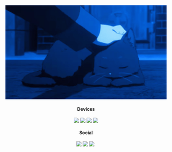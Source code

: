 <div align="center">
  <img src="kitty.gif" alt="kitty" width="600"/>
</div>

<h4 align=center>Devices</h4>
<p align=center>
<a href="https://www.mi.com/global/product/redmi-note-13-pro/"><img src="https://img.shields.io/badge/Redmi%20Note%2013%20Pro-ff6700?style=flat-square&logo=xiaomi&logoColor=FFFFFF"></a>
<a href="https://www.mi.com/ru/miui"><img src="https://img.shields.io/badge/MIUI-fccf03?style=flat-square&logo=Android&logoColor=ffffff"></a>
<a href="https://ru.m.wikipedia.org/wiki/Redmi_9C"><img src="https://img.shields.io/badge/Redmi%209C%20NFC-ff6700?style=flat-square&logo=xiaomi&logoColor=FFFFFF"></a>
<a href="https://github.com/LineageOS"><img src="https://img.shields.io/badge/LineageOS-fccf03?style=flat-square&logo=lineageos&logoColor=ffffff"></a>

<h4 align=center>Social</h4>
<p align=center>
<a href="https://t.me/Itz_Tensh1"><img src="https://img.shields.io/badge/Telegram-2CA5E0?style=flat-square&logo=telegram&logoColor=ffffff"></a>
<a href="mailto:yaitztensh1@gmail.com?subject=Тема письма&body=Текст сообщения"><img src="https://img.shields.io/badge/Gmail-D14836?style=flat-square&logo=gmail&logoColor=ffffff"></a>
<a href="http:/san0m.github.io/"><img src="https://img.shields.io/badge/Website-000000?style=flat-square&logo=About.me&logoColor=white"></a>
<a href="link"><img scr="link"></a>
